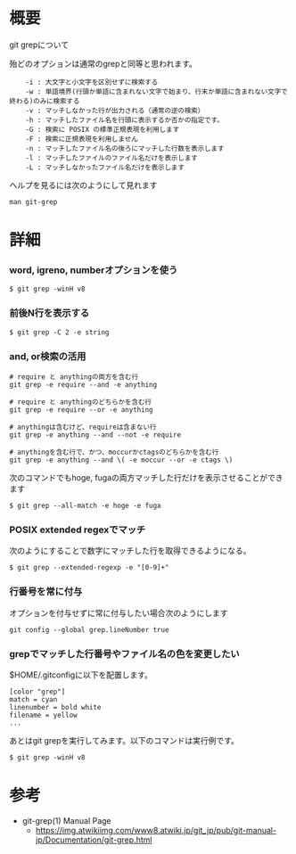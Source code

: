 # 概要
git grepについて

殆どのオプションは通常のgrepと同等と思われます。
```
    -i : 大文字と小文字を区別せずに検索する
    -w : 単語境界(行頭か単語に含まれない文字で始まり、行末か単語に含まれない文字で終わる)のみに検索する
    -v : マッチしなかった行が出力される（通常の逆の検索）
    -h : マッチしたファイル名を行頭に表示するか否かの指定です。
    -G : 検索に POSIX の標準正規表現を利用します
    -F : 検索に正規表現を利用しません
    -n : マッチしたファイル名の後ろにマッチした行数を表示します
    -l : マッチしたファイルのファイル名だけを表示します
    -L : マッチしなかったファイル名だけを表示します
```

ヘルプを見るには次のようにして見れます
```
man git-grep
```

# 詳細

### word, igreno, numberオプションを使う
```
$ git grep -winH v8
```

### 前後N行を表示する
```
$ git grep -C 2 -e string
```

### and, or検索の活用
```
# require と anythingの両方を含む行
git grep -e require --and -e anything

# require と anythingのどちらかを含む行
git grep -e require --or -e anything

# anythingは含むけど、requireは含まない行
git grep -e anything --and --not -e require

# anythingを含む行で、かつ、moccurかctagsのどちらかを含む行
git grep -e anything --and \( -e moccur --or -e ctags \)
```

次のコマンドでもhoge, fugaの両方マッチした行だけを表示させることができます
```
$ git grep --all-match -e hoge -e fuga 
```

### POSIX extended regexでマッチ
次のようにすることで数字にマッチした行を取得できるようになる。
```
$ git grep --extended-regexp -e "[0-9]+"
```

### 行番号を常に付与
オプションを付与せずに常に付与したい場合次のようにします
```
git config --global grep.lineNumber true
```

### grepでマッチした行番号やファイル名の色を変更したい
$HOME/.gitconfigに以下を配置します。
```
[color "grep"]
match = cyan
linenumber = bold white
filename = yellow
...
```

あとはgit grepを実行してみます。以下のコマンドは実行例です。
```
$ git grep -winH v8
```

# 参考
- git-grep(1) Manual Page 
  - https://img.atwikiimg.com/www8.atwiki.jp/git_jp/pub/git-manual-jp/Documentation/git-grep.html

